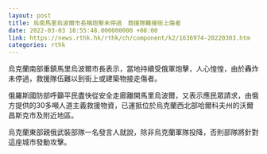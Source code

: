 ```yaml
---
layout: post
title: 烏南馬里烏波爾市長稱炮擊未停過　救援隊難接街上傷者
date: 2022-03-03 16:55:48.000000000 +08:00
link: https://news.rthk.hk/rthk/ch/component/k2/1636974-20220303.htm
categories: rthk
---
```


烏克蘭南部重鎮馬里烏波爾市長表示，當地持續受俄軍炮擊，人心惶惶，由於轟炸未停過，救援隊伍難以到街上或建築物接走傷者。

俄羅斯國防部呼籲平民盡快從安全走廊離開馬里烏波爾，又表示應民眾請求，由俄方提供的30多噸人道主義救援物資，已運抵位於烏克蘭西北部哈爾科夫州的沃爾昌斯克市及附近地區。

烏克蘭東部親俄武裝部隊一名發言人就說，除非烏克蘭軍隊投降，否則部隊將針對這座城市發動攻擊。
